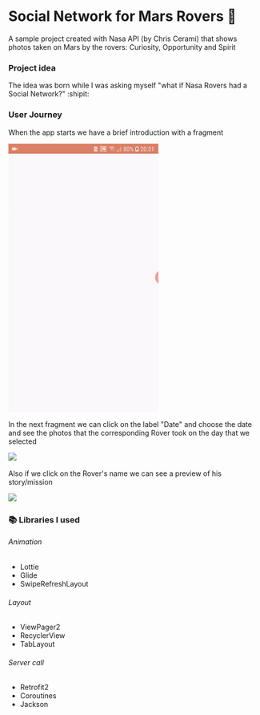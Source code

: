 # Social Network for Mars Rovers :rocket:

A sample project created with Nasa API (by Chris Cerami) that shows photos taken on Mars by the rovers: Curiosity, Opportunity and Spirit

### Project idea

The idea was born while I was asking myself "what if Nasa Rovers had a Social Network?" :shipit:

### User Journey

When the app starts we have a brief introduction with a fragment

<img src="demoInfo.gif" width="300" />

In the next fragment we can click on the label "Date" and choose the date and see the photos that the corresponding Rover took on the day that we selected

<img src="demoMain.gif" width="300" />

Also if we click on the Rover's name we can see a preview of his story/mission

<img src="demoRover.gif" width="300" />

### :books: Libraries I used 
###### Animation
- Lottie
- Glide
- SwipeRefreshLayout
###### Layout
- ViewPager2
- RecyclerView
- TabLayout
###### Server call
- Retrofit2
- Coroutines
- Jackson

